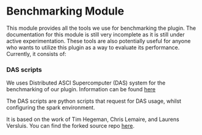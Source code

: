 # Benchmarking Module

This module provides all the tools we use for benchmarking the plugin. The documentation for this module is still very incomplete as it is still under active experimentation. These tools are also potentially useful for
anyone who wants to utilize this plugin as a way to evaluate its performance. Currently, it consists of:

### DAS scripts

We uses Distributed ASCI Supercomputer (DAS) system for the benchmarking of our plugin. Information can be found [here](https://asci.tudelft.nl/project-das/)

The DAS scripts are python scripts that request for DAS
usage, whilst configuring the spark environment.

It is based on the work of Tim Hegeman, Chris Lemaire, and Laurens Versluis. You can find the forked source repo [here](https://github.com/lfdversluis/das-bigdata-deployment).

